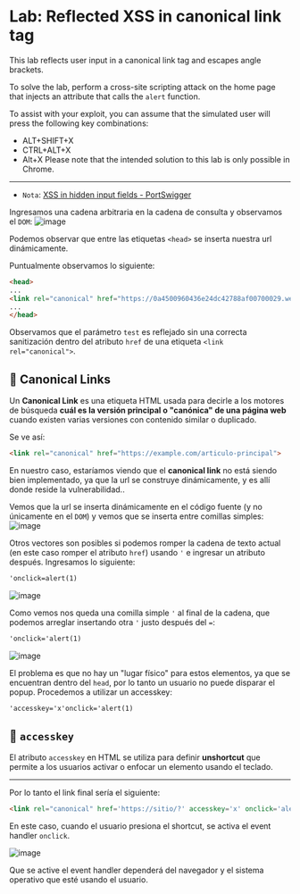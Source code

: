 # Lab: Reflected XSS in canonical link tag

This lab reflects user input in a canonical link tag and escapes angle brackets.

To solve the lab, perform a cross-site scripting attack on the home page that injects an attribute that calls the `alert` function.

To assist with your exploit, you can assume that the simulated user will press the following key combinations:

- ALT+SHIFT+X
- CTRL+ALT+X
- Alt+X
Please note that the intended solution to this lab is only possible in Chrome.

---

- `Nota`: [XSS in hidden input fields - PortSwigger](https://portswigger.net/research/xss-in-hidden-input-fields)

Ingresamos una cadena arbitraria en la cadena de consulta y observamos el `DOM`:
![image](https://github.com/user-attachments/assets/c9574f8a-f911-48e8-b06f-2e9cf6475658)

Podemos observar que entre las etiquetas `<head>` se inserta nuestra url dinámicamente.

Puntualmente observamos lo siguiente:
```html
<head>
...
<link rel="canonical" href="https://0a4500960436e24dc42788af00700029.web-security-academy.net/?test">
...
</head>
```
Observamos que el parámetro `test` es reflejado sin una correcta sanitización dentro del atributo `href` de una etiqueta `<link rel="canonical">`.

## 🔗 Canonical Links

Un **Canonical Link** es una etiqueta HTML usada para decirle a los motores de búsqueda **cuál es la versión principal o "canónica" de una página web** cuando existen varias versiones con contenido similar o duplicado.

Se ve así:

```html
<link rel="canonical" href="https://example.com/articulo-principal">
 ```
En nuestro caso, estaríamos viendo que el **canonical link** no está siendo bien implementado, ya que la url se construye dinámicamente, y es allí donde reside la vulnerabilidad..


Vemos que la url se inserta dinámicamente en el código fuente (y no únicamente en el `DOM`) y vemos que se inserta entre comillas simples:
![image](https://github.com/user-attachments/assets/1d0d2620-1d74-445a-8e85-fb7a19b36c25)


Otros vectores son posibles si podemos romper la cadena de texto actual (en este caso romper el atributo `href`) usando `'` e ingresar un atributo después.
Ingresamos lo siguiente:
```html
'onclick=alert(1)
```
![image](https://github.com/user-attachments/assets/b6805079-079d-432f-9cb8-a1f4acba51e1)

Como vemos nos queda una comilla simple `'` al final de la cadena, que podemos arreglar insertando otra `'` justo después del `=`:
```html
'onclick='alert(1)
```
![image](https://github.com/user-attachments/assets/b3d8566f-6a48-4165-b7fd-06e0658b5e82)


El problema es que no hay un "lugar físico" para estos elementos, ya que se encuentran dentro del `head`, por lo tanto un usuario no puede disparar el popup.
Procedemos a utilizar un accesskey:
```html
'accesskey='x'onclick='alert(1)
```
## 🔑 `accesskey`

El atributo `accesskey` en HTML se utiliza para definir **unshortcut** que permite a los usuarios activar o enfocar un elemento usando el teclado.

---

Por lo tanto el link final sería el siguiente:
```html
<link rel="canonical" href='https://sitio/?' accesskey='x' onclick='alert(1)'>
```
En este caso, cuando el usuario presiona el shortcut, se activa el event handler `onclick`.

![image](https://github.com/user-attachments/assets/4a6b61e7-3923-4d12-b416-787cba7a24df)

Que se active el event handler dependerá del navegador y el sistema operativo que esté usando el usuario.





